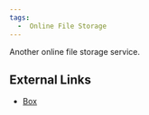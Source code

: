 ```yaml
---
tags:
  -  Online File Storage
---
```

Another online file storage service.

## External Links

- [Box](http://www.box.com)

